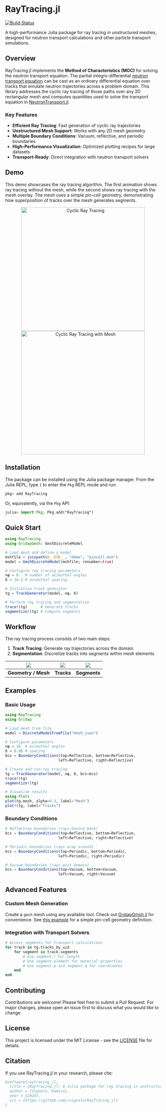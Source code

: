 # RayTracing.jl

[![Build Status](https://github.com/rvignolo/RayTracing.jl/workflows/CI/badge.svg)](https://github.com/rvignolo/RayTracing.jl/actions)

A high-performance Julia package for ray tracing in unstructured meshes, designed for neutron transport calculations and other particle transport simulations.

## Overview

RayTracing.jl implements the **Method of Characteristics (MOC)** for solving the neutron transport equation. The partial integro-differential [neutron transport equation](https://en.wikipedia.org/wiki/Neutron_transport#Neutron_transport_equation) can be cast as an ordinary differential equation over tracks that emulate neutron trajectories across a problem domain. This library addresses the cyclic ray tracing of those paths over any 2D rectangular mesh and computes quantities used to solve the transport equation in [NeutronTransport.jl](https://github.com/rvignolo/NeutronTransport.jl).

### Key Features

- **Efficient Ray Tracing**: Fast generation of cyclic ray trajectories
- **Unstructured Mesh Support**: Works with any 2D mesh geometry
- **Multiple Boundary Conditions**: Vacuum, reflective, and periodic boundaries
- **High-Performance Visualization**: Optimized plotting recipes for large datasets
- **Transport-Ready**: Direct integration with neutron transport solvers

## Demo

This demo showcases the ray tracing algorithm. The first animation shows ray tracing without the mesh, while the second shows ray tracing with the mesh overlay. The mesh uses a simple pin-cell geometry, demonstrating how superposition of tracks over the mesh generates segments.

<p align="center">
    <img width="400" src="demo/cyclic_track_no_mesh.gif" alt="Cyclic Ray Tracing">
    <img width="400" src="demo/cyclic_track_with_mesh.gif" alt="Cyclic Ray Tracing with Mesh">
</p>

## Installation

The package can be installed using the Julia package manager. From the Julia REPL, type `]` to enter the `Pkg` REPL mode and run:

```julia
pkg> add RayTracing
```

Or, equivalently, via the `Pkg` API:

```julia
julia> import Pkg; Pkg.add("RayTracing")
```

## Quick Start

```julia
using RayTracing
using GridapGmsh: GmshDiscreteModel

# Load mesh and define a model
mshfile = joinpath(@__DIR__, "demo", "pincell.msh")
model = GmshDiscreteModel(mshfile; renumber=true)

# Configure ray tracing parameters
nφ = 8   # number of azimuthal angles
δ = 2e-2 # azimuthal spacing

# Initialize track generator
tg = TrackGenerator(model, nφ, δ)

# Perform ray tracing and segmentation
trace!(tg)      # Generate tracks
segmentize!(tg) # Compute segments
```

## Workflow

The ray tracing process consists of two main steps:

1. **Track Tracing**: Generate ray trajectories across the domain
2. **Segmentation**: Discretize tracks into segments within mesh elements

| ![](demo/pincell-msh.png) | ![](demo/pincell-tracks.png) | ![](demo/pincell-segments.png) |
|:-------------:|:-------------:|:-------------:|
| **Geometry / Mesh** | **Tracks** | **Segments** |

## Examples

### Basic Usage

```julia
using RayTracing
using Gridap

# Load mesh from file
model = DiscreteModelFromFile("mesh.json")

# Configure parameters
nφ = 16  # azimuthal angles
δ = 0.08 # spacing
bcs = BoundaryConditions(top=Reflective, bottom=Reflective,
                        left=Reflective, right=Reflective)

# Create and run ray tracing
tg = TrackGenerator(model, nφ, δ, bcs=bcs)
trace!(tg)
segmentize!(tg)

# Visualize results
using Plots
plot(tg.mesh, alpha=0.3, label="Mesh")
plot!(tg, label="Tracks")
```

### Boundary Conditions

```julia
# Reflective boundaries (rays bounce back)
bcs = BoundaryConditions(top=Reflective, bottom=Reflective,
                        left=Reflective, right=Reflective)

# Periodic boundaries (rays wrap around)
bcs = BoundaryConditions(top=Periodic, bottom=Periodic,
                        left=Periodic, right=Periodic)

# Vacuum boundaries (rays exit domain)
bcs = BoundaryConditions(top=Vacuum, bottom=Vacuum,
                        left=Vacuum, right=Vacuum)
```

## Advanced Features

### Custom Mesh Generation

Create a `gmsh` mesh using any available tool. Check out [GridapGmsh.jl](https://github.com/gridap/GridapGmsh.jl) for convenience. See [this example](demo/pincell-gmsh.jl) for a simple pin-cell geometry definition.

### Integration with Transport Solvers

```julia
# Access segments for transport calculations
for track in tg.tracks_by_uid
    for segment in track.segments
        # Use segment.ℓ for length
        # Use segment.element for material properties
        # Use segment.p and segment.q for coordinates
    end
end
```

## Contributing

Contributions are welcome! Please feel free to submit a Pull Request. For major changes, please open an issue first to discuss what you would like to change.

## License

This project is licensed under the MIT License - see the [LICENSE](LICENSE) file for details.

## Citation

If you use RayTracing.jl in your research, please cite:

```bibtex
@software{raytracing_jl,
  title = {RayTracing.jl: A Julia package for ray tracing in unstructured meshes},
  author = {Vignolo, Ramiro},
  year = {2024},
  url = {https://github.com/rvignolo/RayTracing.jl}
}
```
